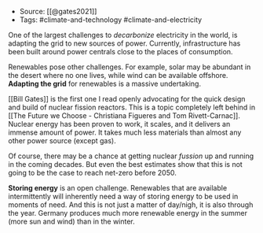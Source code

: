 
- Source: [[@gates2021]]
- Tags: #climate-and-technology #climate-and-electricity

One of the largest challenges to *decarbonize* electricity in the world, is adapting the grid to new sources of power. Currently, infrastructure has been built around power centrals close to the places of consumption. 

Renewables pose other challenges. For example, solar may be abundant in the desert where no one lives, while wind can be available offshore. **Adapting the grid** for renewables is a massive undertaking. 

[[Bill Gates]] is the first one I read openly advocating for the quick design and build of nuclear fission reactors. This is a topic completely left behind in [[The Future we Choose - Christiana Figueres and Tom Rivett-Carnac]]. Nuclear energy has been proven to work, it scales, and it delivers an immense amount of power. It takes much less materials than almost any other power source (except gas). 

Of course, there may be a chance at getting nuclear *fussion* up and running in the coming decades. But even the best estimates show that this is not going to be the case to reach net-zero before 2050. 

**Storing energy** is an open challenge. Renewables that are available intermittently will inherently need a way of storing energy to be used in moments of need. And this is not just a matter of day/nigh, it is also through the year. Germany produces much more renewable energy in the summer (more sun and wind) than in the winter. 